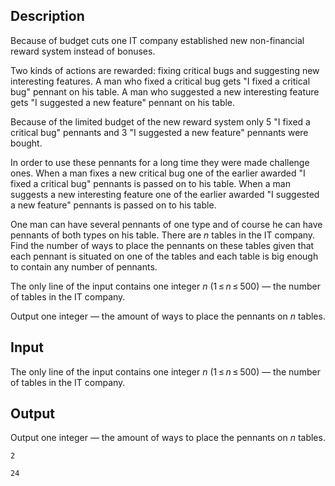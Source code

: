 ## Description

<div><p>Because of budget cuts one IT company established new non-financial reward system instead of bonuses.</p><p>Two kinds of actions are rewarded: fixing critical bugs and suggesting new interesting features. A man who fixed a critical bug gets "I fixed a critical bug" pennant on his table. A man who suggested a new interesting feature gets "I suggested a new feature" pennant on his table.</p><p>Because of the limited budget of the new reward system only <span class="tex-span">5</span> "I fixed a critical bug" pennants and <span class="tex-span">3</span> "I suggested a new feature" pennants were bought.</p><p>In order to use these pennants for a long time they were made challenge ones. When a man fixes a new critical bug one of the earlier awarded "I fixed a critical bug" pennants is passed on to his table. When a man suggests a new interesting feature one of the earlier awarded "I suggested a new feature" pennants is passed on to his table.</p><p>One man can have several pennants of one type and of course he can have pennants of both types on his table. There are <span class="tex-span"><i>n</i></span> tables in the IT company. Find the number of ways to place the pennants on these tables given that each pennant is situated on one of the tables and each table is big enough to contain any number of pennants.</p></div><div class="input-specification"><p>The only line of the input contains one integer <span class="tex-span"><i>n</i></span> (<span class="tex-span">1 ≤ <i>n</i> ≤ 500</span>) — the number of tables in the IT company.</p></div><div class="output-specification"><p>Output one integer — the amount of ways to place the pennants on <span class="tex-span"><i>n</i></span> tables.</p></div>

## Input

<p>The only line of the input contains one integer <span class="tex-span"><i>n</i></span> (<span class="tex-span">1 ≤ <i>n</i> ≤ 500</span>) — the number of tables in the IT company.</p>

## Output

<p>Output one integer — the amount of ways to place the pennants on <span class="tex-span"><i>n</i></span> tables.</p>





```input1
2

```




```output1
24
```


